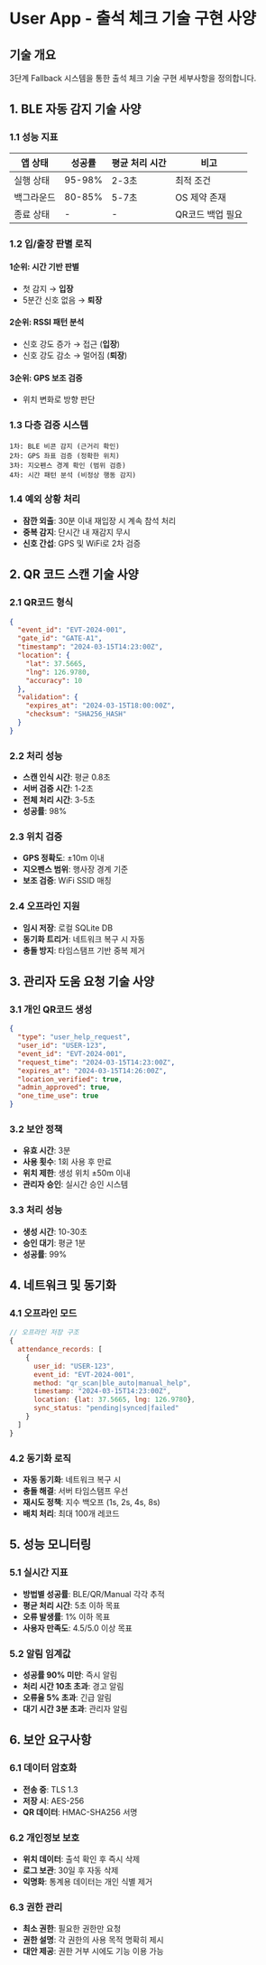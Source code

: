 # User App - 출석 체크 기술 구현 사양

## 기술 개요

3단계 Fallback 시스템을 통한 출석 체크 기술 구현 세부사항을 정의합니다.

## 1. BLE 자동 감지 기술 사양

### 1.1 성능 지표
| 앱 상태 | 성공률 | 평균 처리 시간 | 비고 |
|---------|--------|----------------|------|
| 실행 상태 | 95-98% | 2-3초 | 최적 조건 |
| 백그라운드 | 80-85% | 5-7초 | OS 제약 존재 |
| 종료 상태 | - | - | QR코드 백업 필요 |

### 1.2 입/출장 판별 로직
#### 1순위: 시간 기반 판별
- 첫 감지 → **입장**
- 5분간 신호 없음 → **퇴장**

#### 2순위: RSSI 패턴 분석
- 신호 강도 증가 → 접근 (**입장**)
- 신호 강도 감소 → 멀어짐 (**퇴장**)

#### 3순위: GPS 보조 검증
- 위치 변화로 방향 판단

### 1.3 다층 검증 시스템
```
1차: BLE 비콘 감지 (근거리 확인)
2차: GPS 좌표 검증 (정확한 위치)  
3차: 지오펜스 경계 확인 (범위 검증)
4차: 시간 패턴 분석 (비정상 행동 감지)
```

### 1.4 예외 상황 처리
- **잠깐 외출**: 30분 이내 재입장 시 계속 참석 처리
- **중복 감지**: 단시간 내 재감지 무시
- **신호 간섭**: GPS 및 WiFi로 2차 검증

## 2. QR 코드 스캔 기술 사양

### 2.1 QR코드 형식
```json
{
  "event_id": "EVT-2024-001",
  "gate_id": "GATE-A1", 
  "timestamp": "2024-03-15T14:23:00Z",
  "location": {
    "lat": 37.5665,
    "lng": 126.9780,
    "accuracy": 10
  },
  "validation": {
    "expires_at": "2024-03-15T18:00:00Z",
    "checksum": "SHA256_HASH"
  }
}
```

### 2.2 처리 성능
- **스캔 인식 시간**: 평균 0.8초
- **서버 검증 시간**: 1-2초
- **전체 처리 시간**: 3-5초
- **성공률**: 98%

### 2.3 위치 검증
- **GPS 정확도**: ±10m 이내
- **지오펜스 범위**: 행사장 경계 기준
- **보조 검증**: WiFi SSID 매칭

### 2.4 오프라인 지원
- **임시 저장**: 로컬 SQLite DB
- **동기화 트리거**: 네트워크 복구 시 자동
- **충돌 방지**: 타임스탬프 기반 중복 제거

## 3. 관리자 도움 요청 기술 사양

### 3.1 개인 QR코드 생성
```json
{
  "type": "user_help_request",
  "user_id": "USER-123",
  "event_id": "EVT-2024-001",
  "request_time": "2024-03-15T14:23:00Z",
  "expires_at": "2024-03-15T14:26:00Z",
  "location_verified": true,
  "admin_approved": true,
  "one_time_use": true
}
```

### 3.2 보안 정책
- **유효 시간**: 3분
- **사용 횟수**: 1회 사용 후 만료
- **위치 제한**: 생성 위치 ±50m 이내
- **관리자 승인**: 실시간 승인 시스템

### 3.3 처리 성능
- **생성 시간**: 10-30초
- **승인 대기**: 평균 1분
- **성공률**: 99%

## 4. 네트워크 및 동기화

### 4.1 오프라인 모드
```javascript
// 오프라인 저장 구조
{
  attendance_records: [
    {
      user_id: "USER-123",
      event_id: "EVT-2024-001", 
      method: "qr_scan|ble_auto|manual_help",
      timestamp: "2024-03-15T14:23:00Z",
      location: {lat: 37.5665, lng: 126.9780},
      sync_status: "pending|synced|failed"
    }
  ]
}
```

### 4.2 동기화 로직
- **자동 동기화**: 네트워크 복구 시
- **충돌 해결**: 서버 타임스탬프 우선
- **재시도 정책**: 지수 백오프 (1s, 2s, 4s, 8s)
- **배치 처리**: 최대 100개 레코드

## 5. 성능 모니터링

### 5.1 실시간 지표
- **방법별 성공률**: BLE/QR/Manual 각각 추적
- **평균 처리 시간**: 5초 이하 목표
- **오류 발생률**: 1% 이하 목표
- **사용자 만족도**: 4.5/5.0 이상 목표

### 5.2 알림 임계값
- **성공률 90% 미만**: 즉시 알림
- **처리 시간 10초 초과**: 경고 알림
- **오류율 5% 초과**: 긴급 알림
- **대기 시간 3분 초과**: 관리자 알림

## 6. 보안 요구사항

### 6.1 데이터 암호화
- **전송 중**: TLS 1.3
- **저장 시**: AES-256
- **QR 데이터**: HMAC-SHA256 서명

### 6.2 개인정보 보호
- **위치 데이터**: 출석 확인 후 즉시 삭제
- **로그 보관**: 30일 후 자동 삭제
- **익명화**: 통계용 데이터는 개인 식별 제거

### 6.3 권한 관리
- **최소 권한**: 필요한 권한만 요청
- **권한 설명**: 각 권한의 사용 목적 명확히 제시
- **대안 제공**: 권한 거부 시에도 기능 이용 가능
